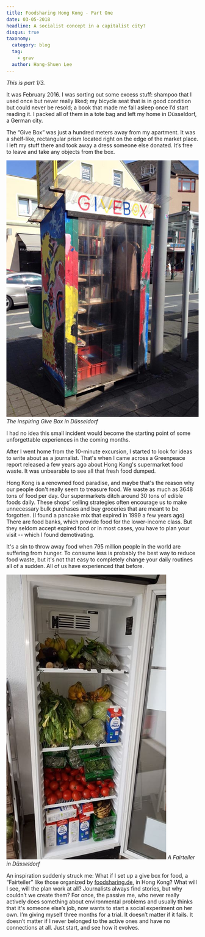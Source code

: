 ```yaml
---
title: Foodsharing Hong Kong - Part One
date: 03-05-2018
headline: A socialist concept in a capitalist city?
disqus: true
taxonomy:
  category: blog
  tag:
    - grav
  author: Hang-Shuen Lee
---
```

*This is part 1/3.*

It was February 2016. I was sorting out some excess stuff: shampoo that I used once but never really liked; my bicycle seat that is in good condition but could never be resold; a book that made me fall asleep once I’d start reading it. I packed all of them in a tote bag and left my home in Düsseldorf, a German city.

The “Give Box” was just a hundred meters away from my apartment. It was a shelf-like, rectangular prism located right on the edge of the market place. I left my stuff there and took away a dress someone else donated. It’s free to leave and take any objects from the box.

![](givebox_dus.jpg) *The inspiring Give Box in Düsseldorf*

I had no idea this small incident would become the starting point of some unforgettable experiences in the coming months.

After I went home from the 10-minute excursion, I started to look for ideas to write about as a journalist. That's when I came across a Greenpeace report released a few years ago about Hong Kong's supermarket food waste. It was unbearable to see all that fresh food dumped.

Hong Kong is a renowned food paradise, and maybe that's the reason why our people don't really seem to treasure food. We waste as much as 3648 tons of food per day. Our supermarkets ditch around 30 tons of edible foods daily. These shops’ selling strategies often encourage us to make unnecessary bulk purchases and buy groceries that are meant to be forgotten. (I found a pancake mix that expired in 1999 a few years ago) There are food banks, which provide food for the lower-income class. But they seldom accept expired food or in most cases, you have to plan your visit -- which I found demotivating.

It's a sin to throw away food when 795 million people in the world are suffering from hunger. To consume less is probably the best way to reduce food waste, but it's not that easy to completely change your daily routines all of a sudden. All of us have experienced that before.

![](fsp_dus.jpg) *A Fairteiler in Düsseldorf*

An inspiration suddenly struck me: What if I set up a give box for food, a “Fairteiler” like those organized by [foodsharing.de](https://foodsharing.de), in Hong Kong? What will I see, will the plan work at all? Journalists always find stories, but why couldn’t we create them? For once, the passive me, who never really actively does something about environmental problems and usually thinks that it's someone else’s job, now wants to start a social experiment on her own. I’m giving myself three months for a trial. It doesn’t matter if it fails. It doesn’t matter if I never belonged to the active ones and have no connections at all. Just start, and see how it evolves.